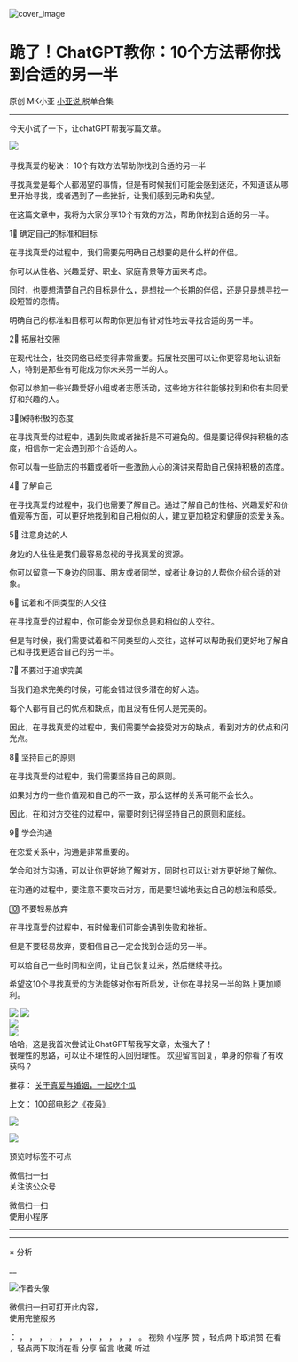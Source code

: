 ![cover_image](http://mmbiz.qpic.cn/mmbiz_jpg/A8SKDch4cJHujCIwpUERiadT4QP88iayhY2jBDrw1QrycY7pIAsl4nEkVib4zMBvsqBjo3icaI6QTic2l76F5CbhAoA/0?wx_fmt=jpeg)

#  跪了！ChatGPT教你：10个方法帮你找到合适的另一半

原创  MK小亚  [ 小亚说 ](https://mp.weixin.qq.com/mp/appmsgalbum?__biz=MzUxNDAwNTk0MQ==&action=getalbum&album_id=2150334617126502403#wechat_redirect) 脱单合集

__ _ _ _ _

  

今天小试了一下，让chatGPT帮我写篇文章。

  

  

![](https://mmbiz.qpic.cn/mmbiz_png/A8SKDch4cJHujCIwpUERiadT4QP88iayhYia00rsc3bmHXWxRebGuH6sicibdkm1xG2FyQRmlq5IWw2FLjrwPDiastjA/640?wx_fmt=png)
​  

  

寻找真爱的秘诀：  10个有效方法帮助你找到合适的另一半

  

寻找真爱是每个人都渴望的事情，但是有时候我们可能会感到迷茫，不知道该从哪里开始寻找，或者遇到了一些挫折，让我们感到无助和失望。

  

在这篇文章中，我将为大家分享10个有效的方法，帮助你找到合适的另一半。

  

1⃣️  确定自己的标准和目标

  

在寻找真爱的过程中，我们需要先明确自己想要的是什么样的伴侣。

你可以从性格、兴趣爱好、职业、家庭背景等方面来考虑。

同时，也要想清楚自己的目标是什么，是想找一个长期的伴侣，还是只是想寻找一段短暂的恋情。

明确自己的标准和目标可以帮助你更加有针对性地去寻找合适的另一半。

  

2⃣️  拓展社交圈

  

在现代社会，社交网络已经变得非常重要。拓展社交圈可以让你更容易地认识新人，特别是那些有可能成为你未来另一半的人。

你可以参加一些兴趣爱好小组或者志愿活动，这些地方往往能够找到和你有共同爱好和兴趣的人。

  

3⃣️保持积极的态度

  

在寻找真爱的过程中，遇到失败或者挫折是不可避免的。但是要记得保持积极的态度，相信你一定会遇到那个合适的人。

你可以看一些励志的书籍或者听一些激励人心的演讲来帮助自己保持积极的态度。

  

4⃣️  了解自己

  

在寻找真爱的过程中，我们也需要了解自己。通过了解自己的性格、兴趣爱好和价值观等方面，可以更好地找到和自己相似的人，建立更加稳定和健康的恋爱关系。

  

5⃣️  注意身边的人

  

身边的人往往是我们最容易忽视的寻找真爱的资源。

你可以留意一下身边的同事、朋友或者同学，或者让身边的人帮你介绍合适的对象。

  

6⃣️  试着和不同类型的人交往

  

在寻找真爱的过程中，你可能会发现你总是和相似的人交往。

但是有时候，我们需要试着和不同类型的人交往，这样可以帮助我们更好地了解自己和寻找更适合自己的另一半。

  

7⃣️  不要过于追求完美

  

当我们追求完美的时候，可能会错过很多潜在的好人选。

每个人都有自己的优点和缺点，而且没有任何人是完美的。

因此，在寻找真爱的过程中，我们需要学会接受对方的缺点，看到对方的优点和闪光点。

  

8⃣️  坚持自己的原则

  

在寻找真爱的过程中，我们需要坚持自己的原则。

如果对方的一些价值观和自己的不一致，那么这样的关系可能不会长久。

因此，在和对方交往的过程中，需要时刻记得坚持自己的原则和底线。

  

9⃣️  学会沟通

  

在恋爱关系中，沟通是非常重要的。

学会和对方沟通，可以让你更好地了解对方，同时也可以让对方更好地了解你。

在沟通的过程中，要注意不要攻击对方，而是要坦诚地表达自己的想法和感受。

  

🔟  不要轻易放弃

  

在寻找真爱的过程中，有时候我们可能会遇到失败和挫折。

但是不要轻易放弃，要相信自己一定会找到合适的另一半。

可以给自己一些时间和空间，让自己恢复过来，然后继续寻找。

  

希望这10个寻找真爱的方法能够对你有所启发，让你在寻找另一半的路上更加顺利。

  

![](https://mmbiz.qpic.cn/mmbiz_png/A8SKDch4cJHujCIwpUERiadT4QP88iayhYd4egjuoGzulBO5SvxuZa4KrfzVRbMKdFe0lDfoc4cclTQtNibqsn1jw/640?wx_fmt=png)
![](https://mmbiz.qpic.cn/mmbiz_png/A8SKDch4cJHujCIwpUERiadT4QP88iayhYowybANcPnO42bnMmpAXydaDYTqJiaNeqnlzWhTHHYMGSnwJBlKiadvkg/640?wx_fmt=png)
​  
![](https://mmbiz.qpic.cn/mmbiz_png/A8SKDch4cJHujCIwpUERiadT4QP88iayhYFMDaU8d6WxAC525avWX5qVibgAqIduIGiaEwxufAzBbWQd8qUH6uhkdQ/640?wx_fmt=png)  
![](https://mmbiz.qpic.cn/mmbiz_png/A8SKDch4cJHujCIwpUERiadT4QP88iayhY3v7ibQ8IM3I0DmBSdfzvlZaX3G1VpyXmqz88UHfQVzIobNricOg1DcjA/640?wx_fmt=png)
​  ​  
哈哈，这是我首次尝试让ChatGPT帮我写文章，太强大了！  
很理性的思路，可以让不理性的人回归理性。  欢迎留言回复，单身的你看了有收获吗？  
  

推荐： [ 关于真爱与婚姻，一起吃个瓜
](https://mp.weixin.qq.com/s?__biz=MzUxNDAwNTk0MQ==&mid=2247484171&idx=1&sn=1eb5657773f32102438d67562073d66b&scene=21#wechat_redirect)  

上文： [ 100部电影之《夜枭》
](https://mp.weixin.qq.com/s?__biz=MzUxNDAwNTk0MQ==&mid=2247484891&idx=1&sn=86c003f4dfc7c910793c627d1c546831&scene=21#wechat_redirect)

![](https://mmbiz.qpic.cn/mmbiz_gif/b96CibCt70iaZ7Bia3Wm91cEuWhERXfCYjTia9tf7aMjVBNRETSa2NpGjCV6tyNvgCLos8LBgwEgxcwaIw8zdOsG7A/640?wx_fmt=gif)

![](https://mmbiz.qpic.cn/mmbiz_jpg/A8SKDch4cJEicCnqTxiatgGquhIicZ1wJ1Dth5YOOzoYV7U4N3HmiaO0vVAzjOpBVdtF0gnL632Fc7HqiaDmgveQDEw/640?wx_fmt=jpeg)

  

预览时标签不可点

微信扫一扫  
关注该公众号



微信扫一扫  
使用小程序

****



****



×  分析

__

![作者头像](http://mmbiz.qpic.cn/mmbiz_png/A8SKDch4cJE0KicTMyrVCx3VLqEgic5sJ1V5QeGZTibG9GLZlSCXSj5ByXNkib5PBrZVMkI41KKxgwE1K9gfypUeRg/0?wx_fmt=png)

微信扫一扫可打开此内容，  
使用完整服务

：  ，  ，  ，  ，  ，  ，  ，  ，  ，  ，  ，  ，  。  视频  小程序  赞  ，轻点两下取消赞  在看  ，轻点两下取消在看
分享  留言  收藏  听过

